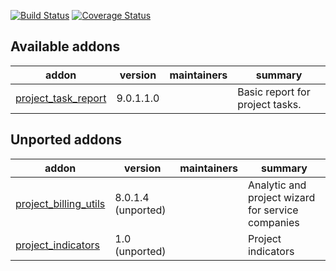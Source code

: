 [![Build Status](https://travis-ci.org/OCA/project-reporting.svg?branch=9.0)](https://travis-ci.org/OCA/project-reporting)
[![Coverage Status](https://coveralls.io/repos/OCA/project-reporting/badge.png?branch=9.0)](https://coveralls.io/r/OCA/project-reporting?branch=9.0)


[//]: # (addons)

Available addons
----------------
addon | version | maintainers | summary
--- | --- | --- | ---
[project_task_report](project_task_report/) | 9.0.1.1.0 |  | Basic report for project tasks.


Unported addons
---------------
addon | version | maintainers | summary
--- | --- | --- | ---
[project_billing_utils](project_billing_utils/) | 8.0.1.4 (unported) |  | Analytic and project wizard for service companies
[project_indicators](project_indicators/) | 1.0 (unported) |  | Project indicators

[//]: # (end addons)
